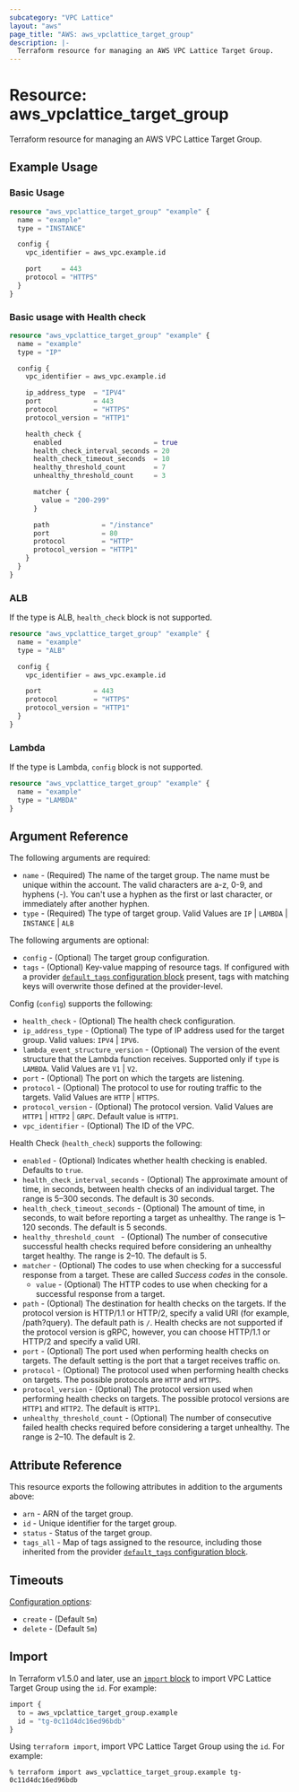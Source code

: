 ```yaml
---
subcategory: "VPC Lattice"
layout: "aws"
page_title: "AWS: aws_vpclattice_target_group"
description: |-
  Terraform resource for managing an AWS VPC Lattice Target Group.
---
```


# Resource: aws_vpclattice_target_group

Terraform resource for managing an AWS VPC Lattice Target Group.

## Example Usage

### Basic Usage

```terraform
resource "aws_vpclattice_target_group" "example" {
  name = "example"
  type = "INSTANCE"

  config {
    vpc_identifier = aws_vpc.example.id

    port     = 443
    protocol = "HTTPS"
  }
}
```

### Basic usage with Health check

```terraform
resource "aws_vpclattice_target_group" "example" {
  name = "example"
  type = "IP"

  config {
    vpc_identifier = aws_vpc.example.id

    ip_address_type  = "IPV4"
    port             = 443
    protocol         = "HTTPS"
    protocol_version = "HTTP1"

    health_check {
      enabled                       = true
      health_check_interval_seconds = 20
      health_check_timeout_seconds  = 10
      healthy_threshold_count       = 7
      unhealthy_threshold_count     = 3

      matcher {
        value = "200-299"
      }

      path             = "/instance"
      port             = 80
      protocol         = "HTTP"
      protocol_version = "HTTP1"
    }
  }
}
```

### ALB

If the type is ALB, `health_check` block is not supported.

```terraform
resource "aws_vpclattice_target_group" "example" {
  name = "example"
  type = "ALB"

  config {
    vpc_identifier = aws_vpc.example.id

    port             = 443
    protocol         = "HTTPS"
    protocol_version = "HTTP1"
  }
}
```

### Lambda

If the type is Lambda, `config` block is not supported.

```terraform
resource "aws_vpclattice_target_group" "example" {
  name = "example"
  type = "LAMBDA"
}
```

## Argument Reference

The following arguments are required:

* `name` - (Required) The name of the target group. The name must be unique within the account. The valid characters are a-z, 0-9, and hyphens (-). You can't use a hyphen as the first or last character, or immediately after another hyphen.
* `type` - (Required) The type of target group. Valid Values are `IP` | `LAMBDA` | `INSTANCE` | `ALB`

The following arguments are optional:

* `config` - (Optional) The target group configuration.
* `tags` - (Optional) Key-value mapping of resource tags. If configured with a provider [`default_tags` configuration block](/docs/providers/aws/index.html#default_tags-configuration-block) present, tags with matching keys will overwrite those defined at the provider-level.

Config (`config`) supports the following:

* `health_check` - (Optional) The health check configuration.
* `ip_address_type` - (Optional) The type of IP address used for the target group. Valid values: `IPV4` | `IPV6`.
* `lambda_event_structure_version` - (Optional) The version of the event structure that the Lambda function receives. Supported only if `type` is `LAMBDA`. Valid Values are `V1` | `V2`.
* `port` - (Optional) The port on which the targets are listening.
* `protocol` - (Optional) The protocol to use for routing traffic to the targets. Valid Values are `HTTP` | `HTTPS`.
* `protocol_version` - (Optional) The protocol version. Valid Values are `HTTP1` | `HTTP2` | `GRPC`. Default value is `HTTP1`.
* `vpc_identifier` - (Optional) The ID of the VPC.

Health Check (`health_check`) supports the following:

* `enabled` - (Optional) Indicates whether health checking is enabled. Defaults to `true`.
* `health_check_interval_seconds` - (Optional) The approximate amount of time, in seconds, between health checks of an individual target. The range is 5–300 seconds. The default is 30 seconds.
* `health_check_timeout_seconds` - (Optional) The amount of time, in seconds, to wait before reporting a target as unhealthy. The range is 1–120 seconds. The default is 5 seconds.
* `healthy_threshold_count ` - (Optional) The number of consecutive successful health checks required before considering an unhealthy target healthy. The range is 2–10. The default is 5.
* `matcher` - (Optional) The codes to use when checking for a successful response from a target. These are called _Success codes_ in the console.
    * `value` - (Optional) The HTTP codes to use when checking for a successful response from a target.
* `path` - (Optional) The destination for health checks on the targets. If the protocol version is HTTP/1.1 or HTTP/2, specify a valid URI (for example, /path?query). The default path is `/`. Health checks are not supported if the protocol version is gRPC, however, you can choose HTTP/1.1 or HTTP/2 and specify a valid URI.
* `port` - (Optional) The port used when performing health checks on targets. The default setting is the port that a target receives traffic on.
* `protocol` - (Optional) The protocol used when performing health checks on targets. The possible protocols are `HTTP` and `HTTPS`.
* `protocol_version` - (Optional) The protocol version used when performing health checks on targets. The possible protocol versions are `HTTP1` and `HTTP2`. The default is `HTTP1`.
* `unhealthy_threshold_count` - (Optional) The number of consecutive failed health checks required before considering a target unhealthy. The range is 2–10. The default is 2.

## Attribute Reference

This resource exports the following attributes in addition to the arguments above:

* `arn` - ARN of the target group.
* `id` - Unique identifier for the target group.
* `status` - Status of the target group.
* `tags_all` - Map of tags assigned to the resource, including those inherited from the provider [`default_tags` configuration block](/docs/providers/aws/index.html#default_tags-configuration-block).

## Timeouts

[Configuration options](https://developer.hashicorp.com/terraform/language/resources/syntax#operation-timeouts):

* `create` - (Default `5m`)
* `delete` - (Default `5m`)

## Import

In Terraform v1.5.0 and later, use an [`import` block](https://developer.hashicorp.com/terraform/language/import) to import VPC Lattice Target Group using the `id`. For example:

```terraform
import {
  to = aws_vpclattice_target_group.example
  id = "tg-0c11d4dc16ed96bdb"
}
```

Using `terraform import`, import VPC Lattice Target Group using the `id`. For example:

```console
% terraform import aws_vpclattice_target_group.example tg-0c11d4dc16ed96bdb
```
